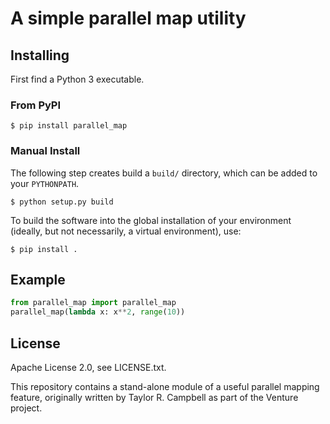 # A simple parallel map utility

## Installing

First find a Python 3 executable.

### From PyPI

```
$ pip install parallel_map
```

### Manual Install

The following step creates build a `build/` directory, which can be added
to your `PYTHONPATH`.
```
$ python setup.py build
```

To build the software into the global installation of your environment (ideally,
but not necessarily, a virtual environment), use:
```
$ pip install .
```

## Example

```python
from parallel_map import parallel_map
parallel_map(lambda x: x**2, range(10))
```

## License

Apache License 2.0, see LICENSE.txt.

This repository contains a stand-alone module of a useful parallel mapping
feature, originally written by Taylor R. Campbell as part of the Venture
project.
